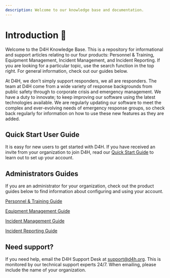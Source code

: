 ```yaml
---
description: Welcome to our knowledge base and documentation.
---
```


# Introduction 👋

Welcome to the D4H Knowledge Base. This is a repository for informational and support articles relating to our four products: Personnel & Training, Equipment Management, Incident Management, and Incident Reporting. If you are looking for a particular topic, use the search function in the top right. For general information, check out our guides below. 

At D4H, we don’t simply support responders, we all are responders. The team at D4H come from a wide variety of response backgrounds from public safety through to corporate crisis and emergency management. We have a duty to innovate; to keep improving our software using the latest technologies available. We are regularly updating our software to meet the complex and ever-evolving needs of emergency response groups, so check back regularly for information on how to use these new features as they are added.

## Quick Start User Guide

It is easy for new users to get started with D4H. If you have received an invite from your organization to join D4H, read our [Quick Start Guide](user-accounts/quick-start-guide/) to learn out to set up your account.

## Administrators Guides

If you are an administrator for your organization, check out the product guides below to find information about configuring and using your account. 

[Personnel & Training Guide](personnel-and-training/getting-started.md) 

[Equipment Management Guide](equipment-management/getting-started.md)

[Incident Management Guide](incident-management/getting-started.md) 

[Incident Reporting Guide](incident-reporting/getting-started.md) 

## Need support? 

If you need help, email the D4H Support Desk at support@d4h.org. This is monitored by our technical support experts 24/7. When emailing, please include the name of your organization. 





